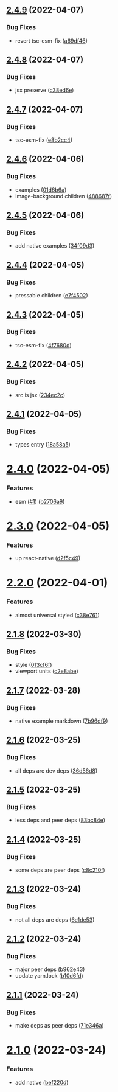 ## [2.4.9](https://github.com/qiwi/pijma-native/compare/v2.4.8...v2.4.9) (2022-04-07)


### Bug Fixes

* revert tsc-esm-fix ([a69df46](https://github.com/qiwi/pijma-native/commit/a69df463f3290e7512275df8a5e3db20818f8e99))

## [2.4.8](https://github.com/qiwi/pijma-native/compare/v2.4.7...v2.4.8) (2022-04-07)


### Bug Fixes

* jsx preserve ([c38ed6e](https://github.com/qiwi/pijma-native/commit/c38ed6e633f394733fd567a5438795e1f6459cf0))

## [2.4.7](https://github.com/qiwi/pijma-native/compare/v2.4.6...v2.4.7) (2022-04-07)


### Bug Fixes

* tsc-esm-fix ([e8b2cc4](https://github.com/qiwi/pijma-native/commit/e8b2cc4ab8959fe96e9396a52a60780b9a83cb86))

## [2.4.6](https://github.com/qiwi/pijma-native/compare/v2.4.5...v2.4.6) (2022-04-06)


### Bug Fixes

* examples ([01d6b6a](https://github.com/qiwi/pijma-native/commit/01d6b6a4a402385abc9e5cb6f927cdbd64032cdd))
* image-background children ([488687f](https://github.com/qiwi/pijma-native/commit/488687fda916a51c66d06eb7f230f76417208ef9))

## [2.4.5](https://github.com/qiwi/pijma-native/compare/v2.4.4...v2.4.5) (2022-04-06)


### Bug Fixes

* add native examples ([34f09d3](https://github.com/qiwi/pijma-native/commit/34f09d3c3bfafc10893dc6de79ee43b1c48fe91a))

## [2.4.4](https://github.com/qiwi/pijma-native/compare/v2.4.3...v2.4.4) (2022-04-05)


### Bug Fixes

* pressable children ([e7f4502](https://github.com/qiwi/pijma-native/commit/e7f45027031a1b901985e1bd2effa1c6b81927ea))

## [2.4.3](https://github.com/qiwi/pijma-native/compare/v2.4.2...v2.4.3) (2022-04-05)


### Bug Fixes

* tsc-esm-fix ([4f7680d](https://github.com/qiwi/pijma-native/commit/4f7680d4796f78aae8c44cc6de56a0b8a29ece0e))

## [2.4.2](https://github.com/qiwi/pijma-native/compare/v2.4.1...v2.4.2) (2022-04-05)


### Bug Fixes

* src is jsx ([234ec2c](https://github.com/qiwi/pijma-native/commit/234ec2cb208923c00eaf0af0dee6ba12cc9a2209))

## [2.4.1](https://github.com/qiwi/pijma-native/compare/v2.4.0...v2.4.1) (2022-04-05)


### Bug Fixes

* types entry ([18a58a5](https://github.com/qiwi/pijma-native/commit/18a58a501d1f7fe467d54c90cb55e8beef26eb14))

# [2.4.0](https://github.com/qiwi/pijma-native/compare/v2.3.0...v2.4.0) (2022-04-05)


### Features

* esm ([#1](https://github.com/qiwi/pijma-native/issues/1)) ([b2706a9](https://github.com/qiwi/pijma-native/commit/b2706a97941b7cb9e66580c018ebaa5b3d52bdcf))

# [2.3.0](https://github.com/qiwi/pijma-native/compare/v2.2.0...v2.3.0) (2022-04-05)


### Features

* up react-native ([d2f5c49](https://github.com/qiwi/pijma-native/commit/d2f5c495af093ea0993171e11d05bb69031b4c82))

# [2.2.0](https://github.com/qiwi/pijma-native/compare/v2.1.8...v2.2.0) (2022-04-01)


### Features

* almost universal styled ([c38e761](https://github.com/qiwi/pijma-native/commit/c38e7612ccc066972ee84e8fc53e09d12632bade))

## [2.1.8](https://github.com/qiwi/pijma-native/compare/v2.1.7...v2.1.8) (2022-03-30)


### Bug Fixes

* style ([013cf6f](https://github.com/qiwi/pijma-native/commit/013cf6f8e919be2d2b7f78c99e2f0e94237b9113))
* viewport units ([c2e8abe](https://github.com/qiwi/pijma-native/commit/c2e8abe80cf8b81821c4a8a33bab1dc183ac1c60))

## [2.1.7](https://github.com/qiwi/pijma-native/compare/v2.1.6...v2.1.7) (2022-03-28)


### Bug Fixes

* native example markdown ([7b96df9](https://github.com/qiwi/pijma-native/commit/7b96df9de1be218030d88cd7d49bb9d077e62e23))

## [2.1.6](https://github.com/qiwi/pijma-native/compare/v2.1.5...v2.1.6) (2022-03-25)


### Bug Fixes

* all deps are dev deps ([36d56d8](https://github.com/qiwi/pijma-native/commit/36d56d893f2a7cff9140a7871d9df5867971e27b))

## [2.1.5](https://github.com/qiwi/pijma-native/compare/v2.1.4...v2.1.5) (2022-03-25)


### Bug Fixes

* less deps and peer deps ([83bc84e](https://github.com/qiwi/pijma-native/commit/83bc84e5e46492e0c956ae4e5a56622f44e6d2a9))

## [2.1.4](https://github.com/qiwi/pijma-native/compare/v2.1.3...v2.1.4) (2022-03-25)


### Bug Fixes

* some deps are peer deps ([c8c210f](https://github.com/qiwi/pijma-native/commit/c8c210f94eaf0f932d72a695cc017d32386a252f))

## [2.1.3](https://github.com/qiwi/pijma-native/compare/v2.1.2...v2.1.3) (2022-03-24)


### Bug Fixes

* not all deps are deps ([6e1de53](https://github.com/qiwi/pijma-native/commit/6e1de5336c284d398f2b99484fda2b18208906d2))

## [2.1.2](https://github.com/qiwi/pijma-native/compare/v2.1.1...v2.1.2) (2022-03-24)


### Bug Fixes

* major peer deps ([b962e43](https://github.com/qiwi/pijma-native/commit/b962e4302a060d6e643a73ce3ac95c6881291070))
* update yarn.lock ([b10d6fd](https://github.com/qiwi/pijma-native/commit/b10d6fda6d717360b042d4e46b4b9d7f170178f5))

## [2.1.1](https://github.com/qiwi/pijma-native/compare/v2.1.0...v2.1.1) (2022-03-24)


### Bug Fixes

* make deps as peer deps ([71e346a](https://github.com/qiwi/pijma-native/commit/71e346accf21364d77af44b74eca81b2ab20ded7))

# [2.1.0](https://github.com/qiwi/pijma-native/compare/v2.0.0...v2.1.0) (2022-03-24)


### Features

* add native ([bef220d](https://github.com/qiwi/pijma-native/commit/bef220dd5c8194f8ca09740ef2d0be7389238e52))
